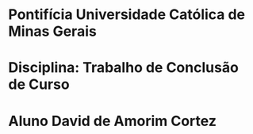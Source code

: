 # Pontifícia Universidade Católica de Minas Gerais 
# Disciplina: Trabalho de Conclusão de Curso 
# Aluno David de Amorim Cortez

